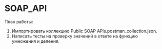 # SOAP_API
План работы:
1. Импортировать коллекцию Public SOAP APIs.postman_collection.json.
2. Написать тесты на проверку значений в ответе на функцию умножения и деления.
